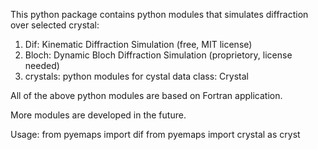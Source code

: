 This python package contains python modules that simulates
diffraction over selected crystal:

   1) Dif: Kinematic Diffraction Simulation (free, MIT license)
   2) Bloch: Dynamic Bloch Diffraction Simulation (proprietory, license needed)
   3) crystals: python modules for cystal data class: Crystal

All of the above python modules are based on Fortran application.

More modules are developed in the future.

Usage:
    from pyemaps import dif
    from pyemaps import crystal as cryst
